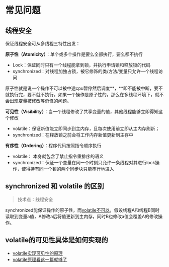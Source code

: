 # 常见问题

## **线程安全**

保证线程安全可从多线程三特性出发：

**原子性（Atomicity）**：单个或多个操作是要么全部执行，要么都不执行

* Lock：保证同时只有一个线程能拿到锁，并执行申请锁和释放锁的代码
* synchronized：对线程加独占锁，被它修饰的类/方法/变量只允许一个线程访问

原子性就是说一个操作不可以被中途cpu暂停然后调度**，**即不能被中断，要不就执行完，要不就不执行。如果一个操作是原子性的，那么在多线程环境下，就不会出现变量被修改等奇怪的问题。

**可见性（Visibility）**：当一个线程修改了共享变量的值，其他线程能够立即得知这个修改

* volatile：保证新值能立即同步到主内存，且每次使用前立即从主内存刷新；
* synchronized：在释放锁之前会将工作内存新值更新到主存中

**有序性（Ordering）**：程序代码按照指令顺序执行

* volatile： 本身就包含了禁止指令重排序的语义
* synchronized：保证一个变量在同一个时刻只允许一条线程对其进行lock操作，使得持有同一个锁的两个同步块只能串行地进入

## synchronized 和 volatile 的区别

> 技术点：线程安全

synchronized能保证操作的原子性，而[volatile不可以](https://blog.csdn.net/shenmegui_32/article/details/70153821)，假设线程A和线程B同时读取到变量a值，A修改a后将值更新到主内存，同时B也修改a值会覆盖A的修改操作。

## volatile的可见性具体是如何实现的

* [volatile实现可见性的原理](https://blog.csdn.net/hxcaifly/article/details/88093099)
* [volatile原理看这一篇就够了](https://zhuanlan.zhihu.com/p/77085695)

